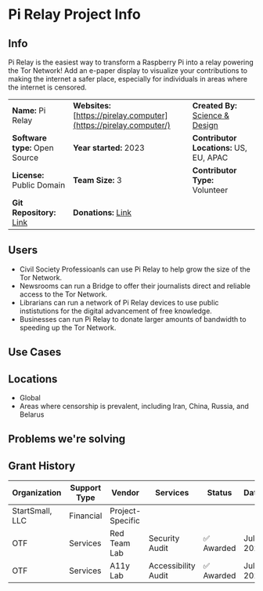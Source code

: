# **Pi Relay Project Info**

## Info

Pi Relay is the easiest way to transform a Raspberry Pi into a relay powering the Tor Network! Add an e-paper display to visualize your contributions to making the internet a safer place, especially for individuals in areas where the internet is censored. 

|  |  |  |
| --- | --- | --- |
| **Name:** Pi Relay | **Websites:**<br>[https://pirelay.computer](https://pirelay.computer/) | **Created By:** [Science & Design](https://scidsg.org/) |
| **Software type:** Open Source | **Year started:** 2023 | **Contributor Locations:** US, EU, APAC |
| **License:** Public Domain | **Team Size:** 3 | **Contributor Type:** Volunteer |
| **Git Repository:** [Link](https://github.com/scidsg/pi-relay) | **Donations:** [Link](https://opencollective.com/scidsg/contribute/hush-line-support-55786) | 

## Users

- Civil Society Professioanls can use Pi Relay to help grow the size of the Tor Network.
- Newsrooms can run a Bridge to offer their journalists direct and reliable access to the Tor Network.
- Librarians can run a network of Pi Relay devices to use public instistutions for the digital advancement of free knowledge.
- Businesses can run Pi Relay to donate larger amounts of bandwidth to speeding up the Tor Network.

## Use Cases


## Locations

- Global
- Areas where censorship is prevalent, including Iran, China, Russia, and Belarus

## **Problems we're solving**



## Grant History

| **Organization** | **Support Type** | **Vendor** | **Services** | **Status** | **Dates** |
| --- | --- | --- | --- | --- | --- |
| StartSmall, LLC | Financial | Project-Specific | 
| OTF | Services | Red Team Lab | Security Audit | ✅ Awarded | July 2023 |
| OTF | Services | A11y Lab | Accessibility Audit | ✅ Awarded | July 2023 |
